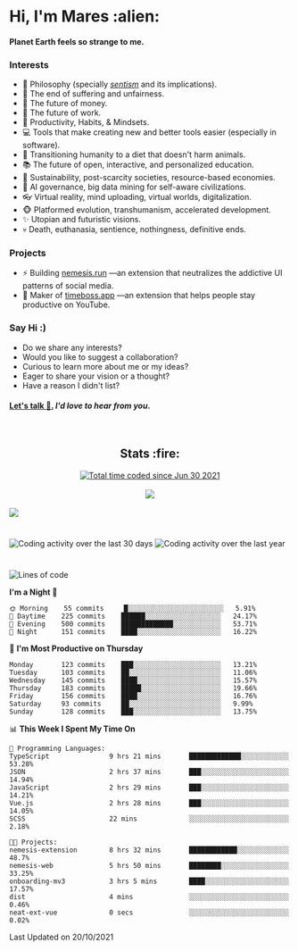 <h1>Hi, I'm Mares :alien:</h1>

#### Planet Earth feels so strange to me.

### **Interests**

- 🌊 Philosophy (specially [_sentism_][sentismmedium] and its implications).
- 🎯 The end of suffering and unfairness.
- 💸 The future of money.
- 💼 The future of work.
- 🧠 Productivity, Habits, & Mindsets.
- 💻 Tools that make creating new and better tools easier (especially in software).
- 🥗 Transitioning humanity to a diet that doesn't harm animals.
- 📚 The future of open, interactive, and personalized education.
- 🌱 Sustainability, post-scarcity societies, resource-based economies.
- 🤖 AI governance, big data mining for self-aware civilizations.
- 👓 Virtual reality, mind uploading, virtual worlds, digitalization.
- 🐵 Platformed evolution, transhumanism, accelerated development.
- ✨ Utopian and futuristic visions.
- 💀 Death, euthanasia, sentience, nothingness, definitive ends.


### **Projects**

- ⚡ Building [nemesis.run](https://nemesis.run) —an extension that neutralizes the addictive UI patterns of social media.
- 💎 Maker of [timeboss.app](https://timeboss.app) —an extension that helps people stay productive on YouTube.


### **Say Hi :)**

- Do we share any interests?
- Would you like to suggest a collaboration?
- Curious to learn more about me or my ideas?
- Eager to share your vision or a thought?
- Have a reason I didn't list?

#### [Let's talk :wave:.](mailto:mareszhar@gmail.com) _I'd love to hear from you_.

[sentismmedium]: https://medium.com/@mareszhar/born-a-prisoner-a-reflection-about-life-its-struggles-and-a-plan-to-escape-d8566ce9b026

<br>

<h2 align="center">Stats :fire:</h2>

<div align="center">
  <a href="https://wakatime.com/@cfdc0e0d-4860-4b62-9ff0-cb659185525e">
    <img src="https://wakatime.com/badge/user/cfdc0e0d-4860-4b62-9ff0-cb659185525e.svg" alt="Total time coded since Jun 30 2021" />
  </a>
</div>

<br>

<div align="center">
  <img src="https://github-readme-streak-stats.herokuapp.com?user=mareszhar&theme=black-ice&hide_border=true&stroke=FFFFFF15&ring=DF8FFE&fire=DF8FFE&currStreakLabel=DF8FFE&background=1A232A&currStreakNum=86FFAB">
</div>

<!-- Add or remove this: &dates=B1AAB3FF at the end of the streak stats URL if they get bugged and aren't updating -->

<br>

<img src="https://activity-graph.herokuapp.com/graph?username=mareszhar&theme=nord&bg_color=00000000&color=979797&line=DF8FFE&point=00000000&area=true&hide_border=true">

<br>

<h1></h1>

<img src="https://wakatime.com/share/@mares/5df0ff02-9c79-41b4-b540-51dc9c65a57b.svg" alt="Coding activity over the last 30 days" />
<img src="https://wakatime.com/share/@mares/ea89ba71-f374-40af-930c-e0655909fe37.svg" alt="Coding activity over the last year" />

<h1></h1>

<!--START_SECTION:waka-->
![Lines of code](https://img.shields.io/badge/From%20Hello%20World%20I%27ve%20Written-156500%20lines%20of%20code-blue)

**I'm a Night 🦉** 

```text
🌞 Morning    55 commits     █░░░░░░░░░░░░░░░░░░░░░░░░   5.91% 
🌆 Daytime    225 commits    ██████░░░░░░░░░░░░░░░░░░░   24.17% 
🌃 Evening    500 commits    █████████████░░░░░░░░░░░░   53.71% 
🌙 Night      151 commits    ████░░░░░░░░░░░░░░░░░░░░░   16.22%

```
📅 **I'm Most Productive on Thursday** 

```text
Monday       123 commits    ███░░░░░░░░░░░░░░░░░░░░░░   13.21% 
Tuesday      103 commits    ██░░░░░░░░░░░░░░░░░░░░░░░   11.06% 
Wednesday    145 commits    ████░░░░░░░░░░░░░░░░░░░░░   15.57% 
Thursday     183 commits    █████░░░░░░░░░░░░░░░░░░░░   19.66% 
Friday       156 commits    ████░░░░░░░░░░░░░░░░░░░░░   16.76% 
Saturday     93 commits     ██░░░░░░░░░░░░░░░░░░░░░░░   9.99% 
Sunday       128 commits    ███░░░░░░░░░░░░░░░░░░░░░░   13.75%

```


📊 **This Week I Spent My Time On** 

```text
💬 Programming Languages: 
TypeScript               9 hrs 21 mins       █████████████░░░░░░░░░░░░   53.28% 
JSON                     2 hrs 37 mins       ███░░░░░░░░░░░░░░░░░░░░░░   14.94% 
JavaScript               2 hrs 29 mins       ███░░░░░░░░░░░░░░░░░░░░░░   14.21% 
Vue.js                   2 hrs 28 mins       ███░░░░░░░░░░░░░░░░░░░░░░   14.05% 
SCSS                     22 mins             ░░░░░░░░░░░░░░░░░░░░░░░░░   2.18%

🐱‍💻 Projects: 
nemesis-extension        8 hrs 32 mins       ████████████░░░░░░░░░░░░░   48.7% 
nemesis-web              5 hrs 50 mins       ████████░░░░░░░░░░░░░░░░░   33.25% 
onboarding-mv3           3 hrs 5 mins        ████░░░░░░░░░░░░░░░░░░░░░   17.57% 
dist                     4 mins              ░░░░░░░░░░░░░░░░░░░░░░░░░   0.46% 
neat-ext-vue             0 secs              ░░░░░░░░░░░░░░░░░░░░░░░░░   0.02%

```


 Last Updated on 20/10/2021
<!--END_SECTION:waka-->

